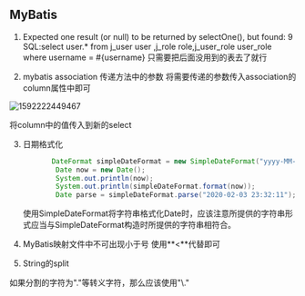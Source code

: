 ## MyBatis
1. Expected one result (or null) to be returned by selectOne(), but found: 9
    SQL:select user.* from j_user user ,j_role role,j_user_role user_role where username = #{username}
    只需要把后面没用到的表去了就行

2. mybatis association 传递方法中的参数
    将需要传递的参数传入association的column属性中即可

  ![1592222449467](D:\Private\Code\Java\MyGit\database_course_design\src\main\resources\static\md_error\1592222449467.png)

  将column中的值传入到新的select

3. 日期格式化

   ~~~java
          DateFormat simpleDateFormat = new SimpleDateFormat("yyyy-MM-dd HH:mm:ss");
           Date now = new Date();
           System.out.println(now);
           System.out.println(simpleDateFormat.format(now));
           Date parse = simpleDateFormat.parse("2020-02-03 23:32:11");
   ~~~

   使用SimpleDateFormat将字符串格式化Date时，应该注意所提供的字符串形式应当与SimpleDateFormat构造时所提供的字符串相符合。
  
4. MyBatis映射文件中不可出现小于号
    使用**&lt;**代替即可
    
5. String的split  

如果分割的字符为"."等转义字符，那么应该使用"\\."